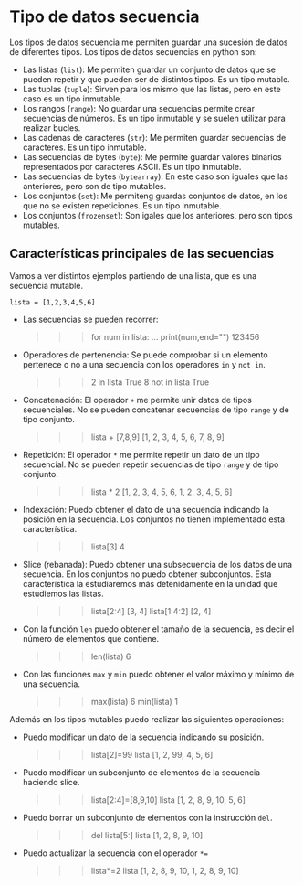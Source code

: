 # Tipo de datos secuencia

Los tipos de datos secuencia me permiten guardar una sucesión de datos de diferentes tipos. Los tipos de datos secuencias en python son: 

* Las listas (`list`): Me permiten guardar un conjunto de datos que se pueden repetir y que pueden ser de distintos tipos. Es un tipo mutable.
* Las tuplas (`tuple`): Sirven para los mismo que las listas, pero en este caso es un tipo inmutable. 
* Los rangos (`range`): No guardar una secuencias permite crear secuencias de números. Es un tipo inmutable y se suelen utilizar para realizar bucles.
* Las cadenas de caracteres (`str`): Me permiten guardar secuencias de caracteres. Es un tipo inmutable. 
* Las secuencias de bytes (`byte`): Me permite guardar valores binarios representados por caracteres ASCII. Es un tipo inmutable.
* Las secuencias de bytes (`bytearray`): En este caso son iguales que las anteriores, pero son de tipo mutables.
* Los conjuntos (`set`): Me permiteng guardas conjuntos de datos, en los que no se existen repeticiones. Es un tipo inmutable.
* Los conjuntos (`frozenset`): Son igales que los anteriores, pero son tipos mutables.


## Características principales de las secuencias

Vamos a ver distintos ejemplos partiendo de una lista, que es una secuencia mutable.

	lista = [1,2,3,4,5,6]

* Las secuencias se pueden recorrer:

	>>> for num in lista:
	...   print(num,end="")
	123456

* Operadores de pertenencia: Se puede comprobar si un elemento pertenece o no a una secuencia con los operadores `in` y `not in`.

	>>> 2 in lista
	True
	>>> 8 not in lista
	True

* Concatenación: El operador `+` me permite unir datos de tipos secuenciales. No se pueden concatenar secuencias de tipo `range` y de tipo conjunto.

	>>> lista + [7,8,9]
	[1, 2, 3, 4, 5, 6, 7, 8, 9]

* Repetición: El operador `*` me permite repetir un dato de un tipo secuencial. No se pueden repetir secuencias de tipo `range` y de tipo conjunto.

	>>> lista * 2
	[1, 2, 3, 4, 5, 6, 1, 2, 3, 4, 5, 6]

* Indexación: Puedo obtener el dato de una secuencia indicando la posición en la secuencia. Los conjuntos no tienen implementado esta característica.

	>>> lista[3]
	4
	
* Slice (rebanada): Puedo obtener una subsecuencia de los datos de una secuencia. En los conjuntos no puedo obtener subconjuntos. Esta característica la estudiaremos más detenidamente en la unidad que estudiemos las listas.

	>>> lista[2:4]
	[3, 4]
	>>> lista[1:4:2]
	[2, 4]

* Con la función `len` puedo obtener el tamaño de la secuencia, es decir el número de elementos que contiene.

	>>> len(lista)
	6

* Con las funciones `max` y `min` puedo obtener el valor máximo y mínimo de una secuencia.

	>>> max(lista)
	6
	>>> min(lista)
	1
	
Además en los tipos mutables puedo realizar las siguientes operaciones:

* Puedo modificar un dato de la secuencia indicando su posición.

	>>> lista[2]=99
	>>> lista
	[1, 2, 99, 4, 5, 6]
	
* Puedo modificar un subconjunto de elementos de la secuencia haciendo slice.

	>>> lista[2:4]=[8,9,10]
	>>> lista
	[1, 2, 8, 9, 10, 5, 6]

* Puedo borrar un subconjunto de elementos con la instrucción `del`.

	>>> del lista[5:]
	>>> lista
	[1, 2, 8, 9, 10]

* Puedo actualizar la secuencia con el operador `*=`

	>>> lista*=2
	>>> lista
	[1, 2, 8, 9, 10, 1, 2, 8, 9, 10]
